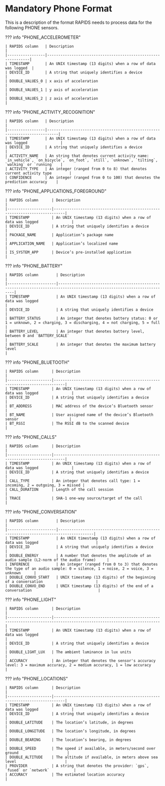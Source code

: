 # Mandatory Phone Format

This is a description of the format RAPIDS needs to process data for the following PHONE sensors.

??? info "PHONE_ACCELEROMETER"

    | RAPIDS column   | Description                                                  |
    |-----------------|--------------------------------------------------------------|
    | TIMESTAMP       | An UNIX timestamp (13 digits) when a row of data was logged  |
    | DEVICE_ID       | A string that uniquely identifies a device                   |
    | DOUBLE_VALUES_0 | x axis of acceleration                                       |
    | DOUBLE_VALUES_1 | y axis of acceleration                                       |
    | DOUBLE_VALUES_2 | z axis of acceleration                                       |


??? info "PHONE_ACTIVITY_RECOGNITION"

    | RAPIDS column   | Description                                                               |
    |-----------------|---------------------------------------------------------------------------|
    | TIMESTAMP       | An UNIX timestamp (13 digits) when a row of data was logged               |
    | DEVICE_ID       | A string that uniquely identifies a device                                |
    | ACTIVITY_NAME   | An string that denotes current activity name: `in_vehicle`, `on_bicycle`, `on_foot`, `still`, `unknown`, `tilting`, `walking` or `running`   |
    | ACTIVITY_TYPE   | An integer (ranged from 0 to 8) that denotes current activity type        |
    | CONFIDENCE      | An integer (ranged from 0 to 100) that denotes the prediction accuracy    |


??? info "PHONE_APPLICATIONS_FOREGROUND"

    | RAPIDS column      | Description                                                               |
    |--------------------|---------------------------------------------------------------------------|
    | TIMESTAMP          | An UNIX timestamp (13 digits) when a row of data was logged               |
    | DEVICE_ID          | A string that uniquely identifies a device                                |
    | PACKAGE_NAME       | Application’s package name                                                |
    | APPLICATION_NAME   | Application’s localized name                                              |
    | IS_SYSTEM_APP      | Device’s pre-installed application                                        |


??? info "PHONE_BATTERY"

    | RAPIDS column        | Description                                                                                                            |
    |----------------------|------------------------------------------------------------------------------------------------------------------------|
    | TIMESTAMP            | An UNIX timestamp (13 digits) when a row of data was logged                                                            |
    | DEVICE_ID            | A string that uniquely identifies a device                                                                             |
    | BATTERY_STATUS       | An integer that denotes battery status: 0 or 1 = unknown, 2 = charging, 3 = discharging, 4 = not charging, 5 = full    |
    | BATTERY_LEVEL        | An integer that denotes battery level, between 0 and `BATTERY_SCALE`                                                   |
    | BATTERY_SCALE        | An integer that denotes the maximum battery level                                                                      |


??? info "PHONE_BLUETOOTH"

    | RAPIDS column      | Description                                                               |
    |--------------------|---------------------------------------------------------------------------|
    | TIMESTAMP          | An UNIX timestamp (13 digits) when a row of data was logged               |
    | DEVICE_ID          | A string that uniquely identifies a device                                |
    | BT_ADDRESS         | MAC address of the device’s Bluetooth sensor                              |
    | BT_NAME            | User assigned name of the device’s Bluetooth sensor                       |
    | BT_RSSI            | The RSSI dB to the scanned device                                         |


??? info "PHONE_CALLS"

    | RAPIDS column      | Description                                                               |
    |--------------------|---------------------------------------------------------------------------|
    | TIMESTAMP          | An UNIX timestamp (13 digits) when a row of data was logged               |
    | DEVICE_ID          | A string that uniquely identifies a device                                |
    | CALL_TYPE          | An integer that denotes call type: 1 = incoming, 2 = outgoing, 3 = missed |
    | CALL_DURATION      | Length of the call session                                                |
    | TRACE              | SHA-1 one-way source/target of the call                                   |


??? info "PHONE_CONVERSATION"

    | RAPIDS column        | Description                                                                          |
    |----------------------|--------------------------------------------------------------------------------------|
    | TIMESTAMP            | An UNIX timestamp (13 digits) when a row of data was logged                          |
    | DEVICE_ID            | A string that uniquely identifies a device                                           |
    | DOUBLE_ENERGY        | A number that denotes the amplitude of an audio sample (L2-norm of the audio frame)     |
    | INFERENCE            | An integer (ranged from 0 to 3) that denotes the type of an audio sample: 0 = silence, 1 = noise, 2 = voice, 3 = unknown      |
    | DOUBLE_CONVO_START   | UNIX timestamp (13 digits) of the beginning of a conversation                        |
    | DOUBLE_CONVO_END     | UNIX timestamp (13 digits) of the end of a conversation                              |


??? info "PHONE_LIGHT"

    | RAPIDS column      | Description                                                                                                          |
    |--------------------|----------------------------------------------------------------------------------------------------------------------|
    | TIMESTAMP          | An UNIX timestamp (13 digits) when a row of data was logged                                                          |
    | DEVICE_ID          | A string that uniquely identifies a device                                                                           |
    | DOUBLE_LIGHT_LUX   | The ambient luminance in lux units                                                                                   |
    | ACCURACY           | An integer that denotes the sensor's accuracy level: 3 = maximum accuracy, 2 = medium accuracy, 1 = low accuracy     |


??? info "PHONE_LOCATIONS"

    | RAPIDS column      | Description                                                               |
    |--------------------|---------------------------------------------------------------------------|
    | TIMESTAMP          | An UNIX timestamp (13 digits) when a row of data was logged               |
    | DEVICE_ID          | A string that uniquely identifies a device                                |
    | DOUBLE_LATITUDE    | The location’s latitude, in degrees                                       |
    | DOUBLE_LONGITUDE   | The location’s longitude, in degrees                                      |
    | DOUBLE_BEARING     | The location’s bearing, in degrees                                        |
    | DOUBLE_SPEED       | The speed if available, in meters/second over ground                      |
    | DOUBLE_ALTITUDE    | The altitude if available, in meters above sea level                      |
    | PROVIDER           | A string that denotes the provider: `gps`, `fused` or `network`           |
    | ACCURACY           | The estimated location accuracy                                           |

